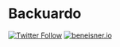 # Backuardo

[![Twitter Follow](https://img.shields.io/twitter/follow/backuardo?style=flat-square&logo=x&logoColor=white&labelColor=black&color=black&label=Follow)](https://twitter.com/intent/follow?screen_name=backuardo)
[![beneisner.io](https://img.shields.io/badge/beneisner.io-black.svg?&style=flat-square&link=https://beneisner.io)](https://beneisner.io)

